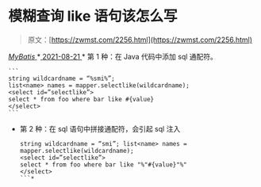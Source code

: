 <!--yml
category: 未分类
date: 0001-01-01 00:00:00
--->

# 模糊查询 like 语句该怎么写

> 原文：[https://zwmst.com/2256.html](https://zwmst.com/2256.html)

   [ *MyBatis* ](https://zwmst.com/mybatis)*[ <time datetime="2021-08-21T11:57:26+08:00"> 2021-08-21 </time> ](https://zwmst.com/2256.html)  *   第 1 种：在 Java 代码中添加 sql 通配符。

    ```
    string wildcardname = “%smi%”; 
    list<name> names = mapper.selectlike(wildcardname); 
    <select id=”selectlike”> 
    select * from foo where bar like #{value} 
    </select>
    ```

*   第 2 种：在 sql 语句中拼接通配符，会引起 sql 注入

    ```
    string wildcardname = “smi”; list<name> names = mapper.selectlike(wildcardname); 
    <select id=”selectlike”> 
    select * from foo where bar like "%"#{value}"%" 
    </select>
    ```*